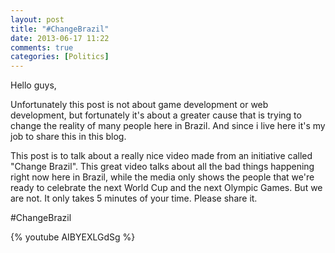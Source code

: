 ```yaml
---
layout: post
title: "#ChangeBrazil"
date: 2013-06-17 11:22
comments: true
categories: [Politics] 
---
```


Hello guys,

Unfortunately this post is not about game development or web
development, but fortunately it's about a greater cause that is trying
to change the reality of many people here in Brazil. And since i live
here it's my job to share this in this blog. 

This post is to talk about a really nice video made from an initiative 
called "Change Brazil". 
This great video talks about all the bad things happening right now here in
Brazil, while the media only shows the people that we're ready to
celebrate the next World Cup and the next Olympic Games. But we are not. 
It only takes 5 minutes of your time. Please share it.

\#ChangeBrazil

{% youtube AIBYEXLGdSg %}

